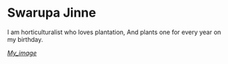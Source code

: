 # Swarupa Jinne

I am horticulturalist who loves plantation,
And plants one for every year on my birthday.

*[My_image](https://github.com/SwarupaJinne/demo2/blob/main/Myimage.jpeg)*
